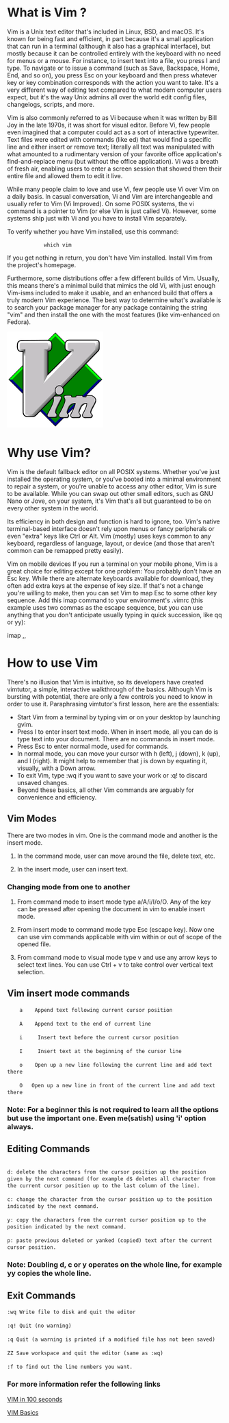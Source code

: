 # What is Vim ?

Vim is a Unix text editor that's included in Linux, BSD, and macOS. It's known for being fast and efficient, in part because it's a small application that can run in a terminal (although it also has a graphical interface), but mostly because it can be controlled entirely with the keyboard with no need for menus or a mouse. For instance, to insert text into a file, you press I and type. To navigate or to issue a command (such as Save, Backspace, Home, End, and so on), you press Esc on your keyboard and then press whatever key or key combination corresponds with the action you want to take. It's a very different way of editing text compared to what modern computer users expect, but it's the way Unix admins all over the world edit config files, changelogs, scripts, and more.

Vim is also commonly referred to as Vi because when it was written by Bill Joy in the late 1970s, it was short for visual editor. Before Vi, few people even imagined that a computer could act as a sort of interactive typewriter. Text files were edited with commands (like ed) that would find a specific line and either insert or remove text; literally all text was manipulated with what amounted to a rudimentary version of your favorite office application's find-and-replace menu (but without the office application). Vi was a breath of fresh air, enabling users to enter a screen session that showed them their entire file and allowed them to edit it live.

While many people claim to love and use Vi, few people use Vi over Vim on a daily basis. In casual conversation, Vi and Vim are interchangeable and usually refer to Vim (Vi Improved). On some POSIX systems, the vi command is a pointer to Vim (or else Vim is just called Vi). However, some systems ship just with Vi and you have to install Vim separately.

To verify whether you have Vim installed, use this command:

                which vim

If you get nothing in return, you don't have Vim installed. Install Vim from the project's homepage.

Furthermore, some distributions offer a few different builds of Vim. Usually, this means there's a minimal build that mimics the old Vi, with just enough Vim-isms included to make it usable, and an enhanced build that offers a truly modern Vim experience. The best way to determine what's available is to search your package manager for any package containing the string "vim" and then install the one with the most features (like vim-enhanced on Fedora).

![](Images/vim.png)

# Why use Vim?
Vim is the default fallback editor on all POSIX systems. Whether you've just installed the operating system, or you've booted into a minimal environment to repair a system, or you're unable to access any other editor, Vim is sure to be available. While you can swap out other small editors, such as GNU Nano or Jove, on your system, it's Vim that's all but guaranteed to be on every other system in the world.

Its efficiency in both design and function is hard to ignore, too. Vim's native terminal-based interface doesn't rely upon menus or fancy peripherals or even "extra" keys like Ctrl or Alt. Vim (mostly) uses keys common to any keyboard, regardless of language, layout, or device (and those that aren't common can be remapped pretty easily).

Vim on mobile devices
If you run a terminal on your mobile phone, Vim is a great choice for editing except for one problem: You probably don't have an Esc key. While there are alternate keyboards available for download, they often add extra keys at the expense of key size. If that's not a change you're willing to make, then you can set Vim to map Esc to some other key sequence. Add this imap command to your environment's .vimrc (this example uses two commas as the escape sequence, but you can use anything that you don't anticipate usually typing in quick succession, like qq or yy):

imap ,, <Esc>

# How to use Vim
There's no illusion that Vim is intuitive, so its developers have created vimtutor, a simple, interactive walkthrough of the basics. Although Vim is bursting with potential, there are only a few controls you need to know in order to use it. Paraphrasing vimtutor's first lesson, here are the essentials:

- Start Vim from a terminal by typing vim or on your desktop by launching gvim.
- Press I to enter insert text mode. When in insert mode, all you can do is type text into your document. There are no commands in insert mode.
- Press Esc to enter normal mode, used for commands.
- In normal mode, you can move your cursor with h (left), j (down), k (up), and l (right). It might help to remember that j is down by equating it, visually, with a Down arrow.
- To exit Vim, type :wq if you want to save your work or :q! to discard unsaved changes.
- Beyond these basics, all other Vim commands are arguably for convenience and efficiency.

## Vim Modes
There are two modes in vim. One is the command mode and another is the insert mode.

1. In the command mode, user can move around the file, delete text, etc.

2. In the insert mode, user can insert text.

### Changing mode from one to another

1. From command mode to insert mode type a/A/i/I/o/O. Any of the key can be pressed after opening the document in vim to enable insert mode.

2. From insert mode to command mode type Esc (escape key). Now one can use vim commands applicable with vim within or out of scope of the opened file.

3. From command mode to visual mode type v and use any arrow keys to select text lines. You can use Ctrl + v to take control over vertical text selection.

##  Vim insert mode commands
        a    Append text following current cursor position

        A    Append text to the end of current line

        i     Insert text before the current cursor position

        I     Insert text at the beginning of the cursor line

        o    Open up a new line following the current line and add text there

        O   Open up a new line in front of the current line and add text there

### Note: For a beginner this is not required to learn all the options but use the important one. Even me(satish) using 'i' option always.

## Editing Commands
```

d: delete the characters from the cursor position up the position given by the next command (for example d$ deletes all character from the current cursor position up to the last column of the line).

c: change the character from the cursor position up to the position indicated by the next command.

y: copy the characters from the current cursor position up to the position indicated by the next command.

p: paste previous deleted or yanked (copied) text after the current cursor position.
```

### Note: Doubling d, c or y operates on the whole line, for example yy copies the whole line.

## Exit Commands

```
:wq Write file to disk and quit the editor

:q! Quit (no warning)

:q Quit (a warning is printed if a modified file has not been saved)

ZZ Save workspace and quit the editor (same as :wq)

:f to find out the line numbers you want.
```
### For more information refer the following links

[VIM in 100 seconds](https://www.youtube.com/watch?v=-txKSRn0qeA&t=364s)

[VIM Basics](https://www.howtoforge.com/vim-basics)

